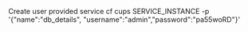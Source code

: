 Create user provided service
cf cups SERVICE_INSTANCE -p '{"name":"db_details", "username":"admin","password":"pa55woRD"}'

